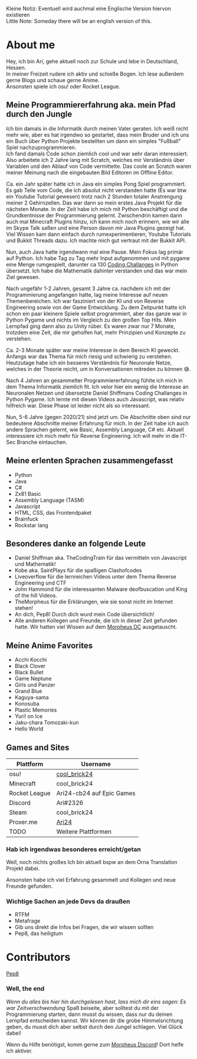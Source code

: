 Kleine Notiz: Eventuell wird auchmal eine Englische Version hiervon existieren  
Little Note: Someday there will be an english version of this.

# About me

Hey, ich bin Ari, gehe aktuell noch zur Schule und lebe in Deutschland, Hessen.  
In meiner Freizeit rudere ich aktiv und schieße Bogen. Ich lese außerdem gerne Blogs und schaue gerne Anime.  
Ansonsten spiele ich osu! oder Rocket League.

## Meine Programmiererfahrung aka. mein Pfad durch den Jungle

Ich bin damals in die Informatik durch meinen Vater geraten. Ich weiß nicht mehr wie, aber es hat irgendwo so gestartet, dass mein Bruder und ich uns ein Buch über Python Projekte bestellten um dann ein simples "Fußball" Spiel nachzuprogrammieren.  
Ich fand damals Code schon ziemlich cool und war sehr daran interessiert. Also arbeitete ich 2 Jahre lang mit Scratch, welches mir Verständnis über Variablen und den Ablauf von Code vermittelte. Das coole an Scratch waren meiner Meinung nach die eingebauten Bild Editoren im Offline Editor.  

Ca. ein Jahr später hatte ich in Java ein simples Pong Spiel programmiert. Es gab Teile vom Code, die ich absolut nicht verstanden hatte (Es war btw ein Youtube Tutorial gewesen) trotz nach 2 Stunden totaler Anstrengung meiner 2 Gehirnzellen. Das war dann so mein erstes Java Projekt für die nächsten Monate. In der Zeit habe ich mich mit Python beschäftigt und die Grundkentnisse der Programmierung gelernt.
Zwischendrin kamen dann auch mal Minecraft Plugins hinzu, ich kann mich noch erinnern, wie wir alle im Skype Talk saßen und eine Person davon mir Java Plugins gezeigt hat. Viel Wissen kam dann einfach durch rumexperimentieren, Youtube Tutorials und Bukkit Threads dazu. Ich machte mich gut vertraut mit der Bukkit API.

Nun, auch Java hatte irgendwann mal eine Pause. Mein Fokus lag primär auf Python. Ich habe Tag zu Tag mehr Input aufgenommen und mit pygame eine Menge rumgespielt, darunter ca 130 [Coding Challanges](https://www.youtube.com/playlist?list=PLRqwX-V7Uu6ZiZxtDDRCi6uhfTH4FilpH) in Python übersetzt. Ich habe die Mathematik dahinter verstanden und das war mein Ziel gewesen.

Nach ungefähr 1-2 Jahren, gesamt 3 Jahre ca. nachdem ich mit der Programmierung angefangen hatte, lag meine Interesse auf neuen Themenbereichen. Ich war fasziniert von der KI und von Reverse Engineering sowie von der Game Entwicklung. Zu dem Zeitpunkt hatte ich schon ein paar kleinere Spiele selbst programmiert, aber das ganze war in Python Pygame und nichts im Vergleich zu den großen Top Hits. Mein Lernpfad ging dann also zu Unity rüber. Es waren zwar nur 7 Monate, trotzdem eine Zeit, die mir geholfen hat, mehr Prinzipien und Konzepte zu verstehen. 

Ca. 2-3 Monate später war meine Interesse in dem Bereich KI geweckt. Anfangs war das Thema für mich riesig und schwierig zu verstehen. Heutzutage habe ich ein besseres Verständnis für Neuronale Netze, welches in der Theorie reicht, um in Konversationen mitreden zu können 😅. 

Nach 4 Jahren an gesammelter Programmiererfahrung fühlte ich mich in dem Thema Informatik ziemlich fit. Ich velor hier ein wenig die Interesse an Neuronalen Netzen und übersetzte Daniel Shiffmans Coding Challanges in Python Pygame. Ich lernte mit diesen Videos auch Javascript, was relativ hilfreich war. Diese Phase ist leider nicht als so interessant.

Nun, 5-6 Jahre (gegen 2020/21) sind jetzt um. Die Abschnitte oben sind nur bedeutene Abschnitte meiner Erfahrung für mich. In der Zeit habe ich auch andere Sprachen gelernt, wie Basic, Assembly Language, C# etc. Aktuell interessiere ich mich mehr für Reverse Engineering. Ich will mehr in die IT-Sec Branche eintauchen. 

## Meine erlenten Sprachen zusammengefasst

- Python
- Java
- C#
- Zx81 Basic
- Assembly Language (TASM)
- Javascript
- HTML, CSS, das Frontendpaket
- Brainfuck
- Rockstar lang

## Besonderes danke an folgende Leute

- Daniel Shiffman aka. TheCodingTrain für das vermitteln von Javascript und Mathematik!
- Kobe aka. SaintPlays für die spaßigen Clashofcodes
- Liveoverflow für die lernreichen Videos unter dem Thema Reverse Engineering und CTF
- John Hammond für die interessanten Malware deofbuscation und King of the hill Videos.
- TheMorpheus für die Erklärungen, wie sie sonst nicht im Internet stehen!
- An dich, Pep8! Durch dich wurd mein Code übersichtlich!
- Alle anderen Kollegen und Freunde, die ich in dieser Zeit gefunden hatte. Wir hatten viel Wissen auf dem [Morpheus DC](https://the-morpheus.de/discord) ausgetauscht.

## Meine Anime Favorites

- Acchi Kocchi
- Black Clover
- Black Bullet
- Game Neptune
- Girls und Panzer
- Grand Blue
- Kaguya-sama
- Konosuba
- Plastic Memories
- Yuri! on Ice
- Jaku-chara Tomozaki-kun
- Hello World

## Games and Sites

| Plattform | Username
|---|---|
| osu! | [cool_brick24](https://osu.ppy.sh/users/14357228)  |
| Minecraft | cool_brick24  |
| Rocket League | Ari24-cb24 auf Epic Games |
| Discord | Ari#2326 |
| Steam | cool_brick24 |
| Proxer.me | [Ari24](https://proxer.me/user/870918/overview#top)
| TODO | Weitere Plattformen

### Hab ich irgendwas besonderes erreicht/getan

Well, noch nichts großes
Ich bin aktuell bspw an dem Orna Translation Projekt dabei.  

Ansonsten habe ich viel Erfahrung gesammelt und Kollegen und neue Freunde gefunden.

### Wichtige Sachen an jede Devs da draußen

- RTFM
- Metafrage
- Gib uns direkt die Infos bei Fragen, die wir wissen sollten
- Pep8, das heiligtum

# Contributors

[Pep8](https://www.youtube.com/watch?v=hgI0p1zf31k&ab_channel=PythonDiscord)

### Well, the end

_Wenn du alles bis hier hin durchgelesen hast, lass mich dir eins sagen: Es war Zeitverschwendung_
Spaß beiseite, aber solltest du mit der Programmierung starten, dann musst du wissen, dass nur du deinen Lernpfad entscheiden kannst. Wir können dir die grobe Himmelsrichtung geben, du musst dich aber selbst durch den Jungel schlagen. Viel Glück dabei!  

Wenn du Hilfe benötigst, komm gerne zum [Morpheus Discord](https://the-morpheus.de/discord)! Dort helfe ich aktiver.
